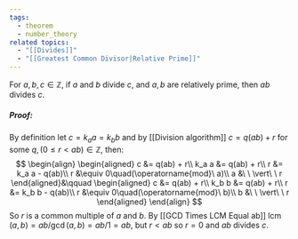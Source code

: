 ```yaml
---
tags:
  - theorem
  - number_theory
related topics:
  - "[[Divides]]"
  - "[[Greatest Common Divisor|Relative Prime]]"
---
```

For $a,b,c\in\mathbb{Z}$, if $a$ and $b$ divide $c$, and $a,b$ are relatively prime, then $ab$ divides $c$.
##### Proof:
By definition let $c=k_a a= k_b b$ and by [[Division algorithm]] $c = q(ab) + r$ for some $q,(0\leq r < ab)\in\mathbb{Z}$, then:$$
	\begin{align}
		\begin{aligned}
			c &= q(ab) + r\\
			k_a a &= q(ab) + r\\
			r &= k_a a - q(ab)\\
			r &\equiv 0\quad(\operatorname{mod}\ a)\\
			a &\ \ \vert\ \ r
		\end{aligned}&\qquad
		\begin{aligned}
			c &= q(ab) + r\\
			k_b b &= q(ab) + r\\
			r &= k_b b - q(ab)\\
			r &\equiv 0\quad(\operatorname{mod}\ b)\\
			b &\ \ \vert\ \ r
		\end{aligned}
	\end{align}
	$$So $r$ is a common multiple of $a$ and $b$. By [[GCD Times LCM Equal ab]] $\operatorname{lcm}(a,b)=ab/\gcd(a,b)=ab/1=ab$, but $r<ab$ so $r=0$ and $ab$ divides $c$.